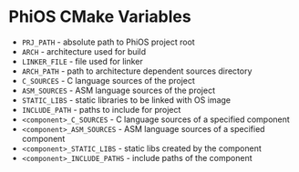 PhiOS CMake Variables
=========

* `PRJ_PATH` - absolute path to PhiOS project root
* `ARCH` - architecture used for build
* `LINKER_FILE` - file used for linker
* `ARCH_PATH` - path to architecture dependent sources directory
* `C_SOURCES` - C language sources of the project
* `ASM_SOURCES` - ASM language sources of the project
* `STATIC_LIBS` - static libraries to be linked with OS image
* `INCLUDE_PATH` - paths to include for project
* `<component>_C_SOURCES` - C language sources of a specified component
* `<component>_ASM_SOURCES` - ASM language sources of a specified component
* `<component>_STATIC_LIBS` - static libs created by the component
* `<component>_INCLUDE_PATHS` - include paths of the component
